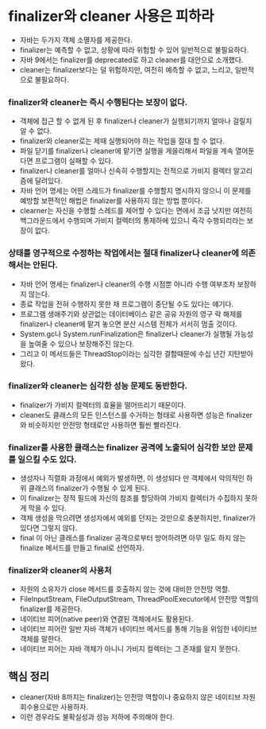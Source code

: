 # finalizer와 cleaner 사용은 피하라

- 자바는 두가지 객체 소멸자를 제공한다.
- finalizer는 예측할 수 없고, 상황에 따라 위험할 수 있어 일반적으로 불필요하다.
- 자바 9에서는 finalizer를 deprecated로 하고 cleaner를 대안으로 소개했다.
- cleaner는 finalizer보다는 덜 위험하지만, 여전히 예측할 수 없고, 느리고, 일반적으로 불필요하다.

### finalizer와 cleaner는 즉시 수행된다는 보장이 없다.

- 객체에 접근 할 수 없게 된 후 finalizer나 cleaner가 실행되기까지 얼마나 걸릴지 알 수 없다.
- finalizer와 cleaner로는 제때 실행되어야 하는 작업을 절대 할 수 없다.
- 파일 닫기를 finalizer나 cleaner에 맡기면 실행을 게을리해서 파일을 계속 열어둔다면 프로그램이 실패할 수 있다.
- finalizer나 cleaner를 얼마나 신속히 수행할지는 전적으로 가비지 컬렉터 알고리즘에 달려있다.
- 자바 언어 명세는 어떤 스레드가 finalizer를 수행할지 명시하지 않으니 이 문제를 예방할 보편적인 해법은 finalizer를 사용하지 않는 방법 뿐이다.
- clearner는 자신을 수행할 스레드를 제어할 수 있다는 면에서 조금 낫지만 여전히 백그라운드에서 수행되며 가비지 컬렉터의 통제하에 있으니
즉각 수행되리라는 보장이 없다.

### 상태를 영구적으로 수정하는 작업에서는 절대 finalizer나 cleaner에 의존해서는 안된다.

- 자바 언어 명세는 finalizer나 cleaner의 수행 시점뿐 아니라 수행 여부조차 보장하지 않는다.
- 종료 작업을 전혀 수행하지 못한 채 프로그램이 중단될 수도 있다는 얘기다.
- 프로그램 생애주기와 상관없는 데이터베이스 같은 공유 자원의 영구 락 해제를 finalizer나 cleaner에 맡겨 놓으면
분산 시스템 전체가 서서히 멈출 것이다.
- System.gc나 System.runFinalization은 finalizer나 cleaner가 실행될 가능성을 높여줄 수 있으나 보장해주진 않는다.
- 그리고 이 메서드들은 ThreadStop이라는 심각한 결함때문에 수십 년간 지탄받아 왔다.

### finalizer와 cleaner는 심각한 성능 문제도 동반한다.

- finalizer가 가비지 컬렉터의 효율을 떨어뜨리기 때문이다.
- cleaner도 클래스의 모든 인스턴스를 수거하는 형태로 사용하면 성능은 finalizer와 비슷하지만 안전망 형태로만 사용하면 훨씬 빨라진다.

### finalizer를 사용한 클래스는 finalizer 공격에 노출되어 심각한 보안 문제를 일으킬 수도 있다.

- 생성자나 직렬화 과정에서 예외가 발생하면, 이 생성되다 만 객체에서 악의적인 하위 클래스의 finalizer가 수행될 수 있게 된다.
- 이 finalizer는 정적 필드에 자신의 참조를 할당하여 가비지 컬렉터가 수집하지 못하게 막을 수 있다.
- 객체 생성을 막으려면 생성자에서 예외를 던지는 것만으로 충분하지만, finalizer가 있다면 그렇지 않다.
- final 이 아닌 클래스를 finalizer 공격으로부터 방어하려면 아무 일도 하지 않는 finalize 메서드를 만들고 final로 선언하자.

### finalizer와 cleaner의 사용처

- 자원의 소유자가 close 메서드를 호출하지 않는 것에 대비한 안전망 역할.
- FileInputStream, FileOutputStream, ThreadPoolExecutor에서 안전망 역할의 finalizer를 제공한다.
- 네이티브 피어(native peer)와 연결된 객체에서도 활용된다.
- 네이티브 피어란 일반 자바 객체가 네이티브 메서드를 통해 기능을 위임한 네이티브 객체를 말한다.
- 네이티브 피어는 자바 객체가 아니니 가비지 컬렉터는 그 존재를 알지 못한다.

## 핵심 정리

- cleaner(자바 8까지는 finalizer)는 안전망 역할이나 중요하지 않은 네이티브 자원 회수용으로만 사용하자.
- 이런 경우라도 불확실성과 성능 저하에 주의해야 한다.